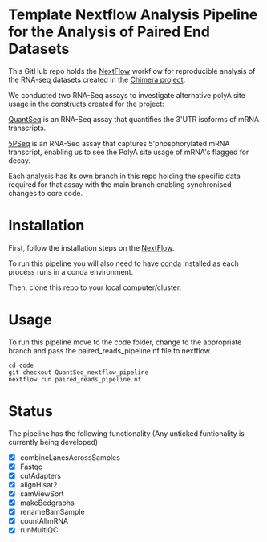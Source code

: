 # Template Nextflow Analysis Pipeline for the Analysis of Paired End Datasets
This GitHub repo holds the [NextFlow](https://www.nextflow.io/) workflow for reproducible analysis of the RNA-seq datasets created in the [Chimera project](https://github.com/DimmestP/chimera_project_manuscript).

We conducted two RNA-Seq assays to investigate alternative polyA site usage in the constructs created for the project:  

[QuantSeq](https://www.nature.com/articles/nmeth.f.376) is an RNA-Seq assay that quantifies the 3'UTR isoforms of mRNA transcripts. 

[5PSeq](https://www.nature.com/articles/nprot.2016.026) is an RNA-Seq assay that captures 5'phosphorylated mRNA transcript, enabling us to see the PolyA site usage of mRNA's flagged for decay. 

Each analysis has its own branch in this repo holding the specific data required for that assay with the main branch enabling synchronised changes to core code.

# Installation
First, follow the installation steps on the [NextFlow](https://www.nextflow.io/).

To run this pipeline you will also need to have [conda](https://www.nextflow.io/docs/latest/index.html) installed as each process runs in a conda environment.

Then, clone this repo to your local computer/cluster. 

# Usage
To run this pipeline move to the code folder, change to the appropriate branch and pass the paired_reads_pipeline.nf file to nextflow.

```
cd code
git checkout QuantSeq_nextflow_pipeline
nextflow run paired_reads_pipeline.nf
```

# Status
The pipeline has the following functionality (Any unticked funtionality is currently being developed)

- [x] combineLanesAcrossSamples
- [x] Fastqc
- [x] cutAdapters
- [x] alignHisat2
- [x] samViewSort
- [x] makeBedgraphs
- [x] renameBamSample
- [x] countAllmRNA
- [x] runMultiQC
